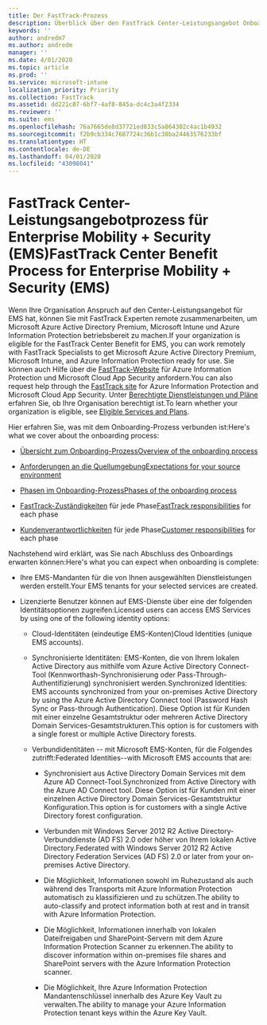 ```yaml
---
title: Der FastTrack-Prozess
description: Überblick über den FastTrack Center-Leistungsangebot Onboarding Prozess
keywords: ''
author: andredm7
ms.author: andredm
manager: ''
ms.date: 4/01/2020
ms.topic: article
ms.prod: ''
ms.service: microsoft-intune
localization_priority: Priority
ms.collection: FastTrack
ms.assetid: dd221c87-6bf7-4af8-845a-dc4c3a4f2334
ms.reviewer: ''
ms.suite: ems
ms.openlocfilehash: 76a7665de8d37721ed833c5a864302c4ac1b4932
ms.sourcegitcommit: f2b9cb334c7687724c36b1c38ba24463576233bf
ms.translationtype: HT
ms.contentlocale: de-DE
ms.lasthandoff: 04/01/2020
ms.locfileid: "43098041"
---
```

# <a name="fasttrack-center-benefit-process-for-enterprise-mobility--security-ems"></a><span data-ttu-id="42706-103">FastTrack Center-Leistungsangebotprozess für Enterprise Mobility + Security (EMS)</span><span class="sxs-lookup"><span data-stu-id="42706-103">FastTrack Center Benefit Process for Enterprise Mobility + Security (EMS)</span></span>
<span data-ttu-id="42706-104">Wenn Ihre Organisation Anspruch auf den Center-Leistungsangebot für EMS hat, können Sie mit FastTrack Experten remote zusammenarbeiten, um Microsoft Azure Active Directory Premium, Microsoft Intune und Azure Information Protection betriebsbereit zu machen.</span><span class="sxs-lookup"><span data-stu-id="42706-104">If your organization is eligible for the FastTrack Center Benefit for EMS, you can work remotely with FastTrack Specialists to get Microsoft Azure Active Directory Premium, Microsoft Intune, and Azure Information Protection ready for use.</span></span> <span data-ttu-id="42706-105">Sie können auch Hilfe über die [FastTrack-Website](https://www.microsoft.com/fasttrack/microsoft-365/ems) für Azure Information Protection und Microsoft Cloud App Security anfordern.</span><span class="sxs-lookup"><span data-stu-id="42706-105">You can also request help through the [FastTrack site](https://www.microsoft.com/fasttrack/microsoft-365/ems) for Azure Information Protection and Microsoft Cloud App Security.</span></span> <span data-ttu-id="42706-106">Unter [Berechtigte Dienstleistungen und Pläne](M365-eligible-services-and-plans.md) erfahren Sie, ob Ihre Organisation berechtigt ist.</span><span class="sxs-lookup"><span data-stu-id="42706-106">To learn whether your organization is eligible, see [Eligible Services and Plans](M365-eligible-services-and-plans.md).</span></span>


<span data-ttu-id="42706-107">Hier erfahren Sie, was mit dem Onboarding-Prozess verbunden ist:</span><span class="sxs-lookup"><span data-stu-id="42706-107">Here's what we cover about the onboarding process:</span></span>

-   [<span data-ttu-id="42706-108">Übersicht zum Onboarding-Prozess</span><span class="sxs-lookup"><span data-stu-id="42706-108">Overview of the onboarding process</span></span>](EMS-fasttrack-benefit-overview.md)

-   [<span data-ttu-id="42706-109">Anforderungen an die Quellumgebung</span><span class="sxs-lookup"><span data-stu-id="42706-109">Expectations for your source environment</span></span>](EMS-source-environment-expectations.md)

-   [<span data-ttu-id="42706-110">Phasen im Onboarding-Prozess</span><span class="sxs-lookup"><span data-stu-id="42706-110">Phases of the onboarding process</span></span>](EMS-onboarding-phases.md)

-   <span data-ttu-id="42706-111">[FastTrack-Zuständigkeiten](EMS-fasttrack-responsibilities.md) für jede Phase</span><span class="sxs-lookup"><span data-stu-id="42706-111">[FastTrack responsibilities](EMS-fasttrack-responsibilities.md) for each phase</span></span>

-   <span data-ttu-id="42706-112">[Kundenverantwortlichkeiten](EMS-your-responsibilities.md) für jede Phase</span><span class="sxs-lookup"><span data-stu-id="42706-112">[Customer responsibilities](EMS-your-responsibilities.md) for each phase</span></span>

<span data-ttu-id="42706-113">Nachstehend wird erklärt, was Sie nach Abschluss des Onboardings erwarten können:</span><span class="sxs-lookup"><span data-stu-id="42706-113">Here's what you can expect when onboarding is complete:</span></span>

-   <span data-ttu-id="42706-114">Ihre EMS-Mandanten für die von Ihnen ausgewählten Dienstleistungen werden erstellt.</span><span class="sxs-lookup"><span data-stu-id="42706-114">Your EMS tenants for your selected services are created.</span></span>

-   <span data-ttu-id="42706-115">Lizenzierte Benutzer können auf EMS-Dienste über eine der folgenden Identitätsoptionen zugreifen:</span><span class="sxs-lookup"><span data-stu-id="42706-115">Licensed users can access EMS Services by using one of the following identity options:</span></span>

    -   <span data-ttu-id="42706-116">Cloud-Identitäten (eindeutige EMS-Konten)</span><span class="sxs-lookup"><span data-stu-id="42706-116">Cloud Identities (unique EMS accounts).</span></span>

    -   <span data-ttu-id="42706-117">Synchronisierte Identitäten: EMS-Konten, die von Ihrem lokalen Active Directory aus mithilfe vom Azure Active Directory Connect-Tool (Kennworthash-Synchronisierung oder Pass-Through-Authentifizierung) synchronisiert werden.</span><span class="sxs-lookup"><span data-stu-id="42706-117">Synchronized Identities: EMS accounts synchronized from your on-premises Active Directory by using the Azure Active Directory Connect tool (Password Hash Sync or Pass-through Authentication).</span></span> <span data-ttu-id="42706-118">Diese Option ist für Kunden mit einer einzelne Gesamtstruktur oder mehreren Active Directory Domain Services-Gesamtstrukturen.</span><span class="sxs-lookup"><span data-stu-id="42706-118">This option is for customers with a single forest or multiple Active Directory forests.</span></span>

    -   <span data-ttu-id="42706-119">Verbundidentitäten -- mit Microsoft EMS-Konten, für die Folgendes zutrifft:</span><span class="sxs-lookup"><span data-stu-id="42706-119">Federated Identities--with Microsoft EMS accounts that are:</span></span>

        -   <span data-ttu-id="42706-120">Synchronisiert aus Active Directory Domain Services mit dem Azure AD Connect-Tool.</span><span class="sxs-lookup"><span data-stu-id="42706-120">Synchronized from Active Directory with the Azure AD Connect tool.</span></span> <span data-ttu-id="42706-121">Diese Option ist für Kunden mit einer einzelnen Active Directory Domain Services-Gesamtstruktur Konfiguration.</span><span class="sxs-lookup"><span data-stu-id="42706-121">This option is for customers with a single Active Directory forest configuration.</span></span>

        -   <span data-ttu-id="42706-122">Verbunden mit Windows Server 2012 R2 Active Directory-Verbunddienste (AD FS) 2.0 oder höher von Ihrem lokalen Active Directory.</span><span class="sxs-lookup"><span data-stu-id="42706-122">Federated with Windows Server 2012 R2 Active Directory Federation Services (AD FS) 2.0 or later from your on-premises Active Directory.</span></span>

        -   <span data-ttu-id="42706-123">Die Möglichkeit, Informationen sowohl im Ruhezustand als auch während des Transports mit Azure Information Protection automatisch zu klassifizieren und zu schützen.</span><span class="sxs-lookup"><span data-stu-id="42706-123">The ability to auto-classify and protect information both at rest and in transit with Azure Information Protection.</span></span> 

        -   <span data-ttu-id="42706-124">Die Möglichkeit, Informationen innerhalb von lokalen Dateifreigaben und SharePoint-Servern mit dem Azure Information Protection Scanner zu erkennen.</span><span class="sxs-lookup"><span data-stu-id="42706-124">The ability to discover information within on-premises file shares and SharePoint servers with the Azure Information Protection scanner.</span></span> 

        -   <span data-ttu-id="42706-125">Die Möglichkeit, Ihre Azure Information Protection Mandantenschlüssel innerhalb des Azure Key Vault zu verwalten.</span><span class="sxs-lookup"><span data-stu-id="42706-125">The ability to manage your Azure Information Protection tenant keys within the Azure Key Vault.</span></span> 

